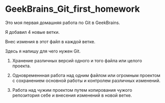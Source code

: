 # GeekBrains_Git_first_homework

Это моя первая домашняя работа по Git в GeekBrains.

Я добавил 4 новые ветки.

Внес измения в этот файл в каждой ветке.

Здесь я напишу для чего нужен Git. 

1. Хранение различных версий одного и того файла или целого проекта.

2. Одновременнная работа над одним файлом или огромным проектом с сохранением основной работы и контролем различных изменений.

3. Работа над чужим проектом путем копирования чужого репозитория себе и внесения изменений в новой ветке.
